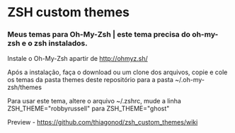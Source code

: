 # ZSH custom themes
### Meus temas para Oh-My-Zsh | este tema precisa do oh-my-zsh e o zsh instalados.

Instale o Oh-My-Zsh apartir de http://ohmyz.sh/

Após a instalação, faça o download ou um clone dos arquivos, copie e cole os temas da pasta themes deste repositório para a pasta ~/.oh-my-zsh/themes

Para usar este tema, altere o arquivo ~/.zshrc, 
mude a linha ZSH_THEME="robbyrussell" para ZSH_THEME="ghost"

Preview - https://github.com/thiagonod/zsh_custom_themes/wiki

